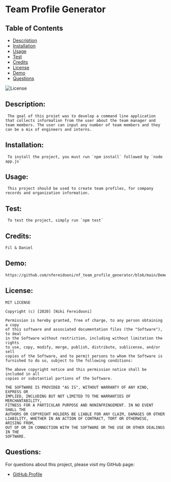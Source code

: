 # Team Profile Generator

## Table of Contents
- [Description](#description)
- [Installation](#installation)
- [Usage](#usage)
- [Test](#test)
- [Credits](#credits)
- [License](#license)
- [Demo](#demo)
- [Questions](#questions)

![License](https://img.shields.io/badge/license--blue.svg)

## Description: 
     The goal of this projet was to develop a command line application that collects information from the user about the team manager and team members. The user can input any number of team members and they can be a mix of engineers and interns.
## Installation:
     To install the project, you must run `npm install` followed by `node app.js`
## Usage:
     This project should be used to create team profiles, for company records and organization information.
## Test:
     To test the project, simply run `npm test`
## Credits:
    Fil & Daniel
## Demo:
    https://github.com/nfereidooni/nf_team_profile_generator/blob/main/Demo.mp4
## License:
    MIT LICENSE

    Copyright (c) [2020] [Niki Fereidooni]

    Permission is hereby granted, free of charge, to any person obtaining a copy
    of this software and associated documentation files (the "Software"), to deal
    in the Software without restriction, including without limitation the rights
    to use, copy, modify, merge, publish, distribute, sublicense, and/or sell
    copies of the Software, and to permit persons to whom the Software is
    furnished to do so, subject to the following conditions:

    The above copyright notice and this permission notice shall be included in all
    copies or substantial portions of the Software.

    THE SOFTWARE IS PROVIDED "AS IS", WITHOUT WARRANTY OF ANY KIND, EXPRESS OR
    IMPLIED, INCLUDING BUT NOT LIMITED TO THE WARRANTIES OF MERCHANTABILITY,
    FITNESS FOR A PARTICULAR PURPOSE AND NONINFRINGEMENT. IN NO EVENT SHALL THE
    AUTHORS OR COPYRIGHT HOLDERS BE LIABLE FOR ANY CLAIM, DAMAGES OR OTHER
    LIABILITY, WHETHER IN AN ACTION OF CONTRACT, TORT OR OTHERWISE, ARISING FROM,
    OUT OF OR IN CONNECTION WITH THE SOFTWARE OR THE USE OR OTHER DEALINGS IN THE
    SOFTWARE.

## Questions:
For questions about this project, please visit my GitHub page:
- [GitHub Profile](https://github.com/nfereidooni)